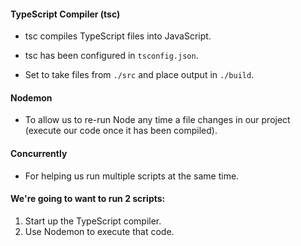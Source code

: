 #### TypeScript Compiler (tsc)

-   tsc compiles TypeScript files into JavaScript.

-   tsc has been configured in `tsconfig.json`.

-   Set to take files from `./src` and place output in `./build`.

#### Nodemon

-   To allow us to re-run Node any time a file changes in our project (execute our code once it has been compiled).

#### Concurrently

-   For helping us run multiple scripts at the same time.

#### We're going to want to run 2 scripts:

1. Start up the TypeScript compiler.
2. Use Nodemon to execute that code.
